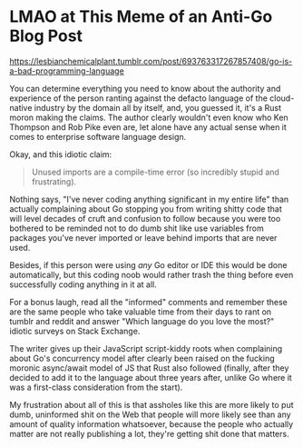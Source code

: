# LMAO at This Meme of an Anti-Go Blog Post

https://lesbianchemicalplant.tumblr.com/post/693763317267857408/go-is-a-bad-programming-language

You can determine everything you need to know about the authority and
experience of the person ranting against the defacto language of the
cloud-native industry by the domain all by itself, and, you guessed it,
it's a Rust moron making the claims. The author clearly wouldn't even
know who Ken Thompson and Rob Pike even are, let alone have any actual
sense when it comes to enterprise software language design.

Okay, and this idiotic claim:

> Unused imports are a compile-time error (so incredibly stupid and
> frustrating).

Nothing says, "I've never coding anything significant in my entire life"
than actually complaining about Go stopping you from writing shitty code
that will level decades of cruft and confusion to follow because you
were too bothered to be reminded not to do dumb shit like use variables
from packages you've never imported or leave behind imports that are
never used.

Besides, if this person were using *any* Go editor or IDE this would be
done automatically, but this coding noob would rather trash the thing
before even successfully coding anything in it at all.

For a bonus laugh, read all the "informed" comments and remember these
are the same people who take valuable time from their days to rant on
tumblr and reddit and answer "Which language do you love the most?"
idiotic surveys on Stack Exchange.

The writer gives up their JavaScript script-kiddy roots when complaining
about Go's concurrency model after clearly been raised on the fucking
moronic async/await model of JS that Rust also followed (finally, after
they decided to add it to the language about three years after, unlike
Go where it was a first-class consideration from the start).

My frustration about all of this is that assholes like this are more
likely to put dumb, uninformed shit on the Web that people will more
likely see than any amount of quality information whatsoever, because
the people who actually matter are not really publishing a lot, they're
getting shit done that matters.
